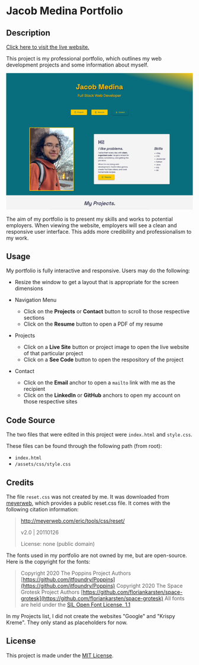 # Jacob Medina Portfolio

## Description
[Click here to visit the live website.](https://jacob-medina.github.io/portfolio/)

This project is my professional portfolio, which outlines my web development projects and some information about myself.

![Portfolio Website Preview](./assets/images/jacob-medina-portfolio-preview.png)

The aim of my portfolio is to present my skills and works to potential employers. When viewing the website, employers will see a clean and responsive user interface. This adds more credibility and professionalism to my work.


## Usage

My portfolio is fully interactive and responsive. Users may do the following:
- Resize the window to get a layout that is appropriate for the screen dimensions

- Navigation Menu
  - Click on the **Projects** or **Contact** button to scroll to those respective sections
  - Click on the **Resume** button to open a PDF of my resume


- Projects
  - Click on a **Live Site** button or project image to open the live website of that particular project
  - Click on a **See Code** button to open the respository of the project

- Contact
  - Click on the **Email** anchor to open a `mailto` link with me as the recipient
  - Click on the **LinkedIn** or **GitHub** anchors to open my account on those respective sites


## Code Source

The two files that were edited in this project were `index.html` and `style.css`.

These files can be found through the following path (from root):
- `index.html`
- `/assets/css/style.css`


## Credits

The file `reset.css` was not created by me. It was downloaded from [meyerweb](https://meyerweb.com), which provides a public reset.css file. It comes with the following citation information:

> http://meyerweb.com/eric/tools/css/reset/ 
> 
> v2.0 | 20110126
>
>License: none (public domain)

The fonts used in my portfolio are not owned by me, but are open-source. Here is the copyright for the fonts:
> Copyright 2020 The Poppins Project Authors [https://github.com/itfoundry/Poppins](https://github.com/itfoundry/Poppins)
> Copyright 2020 The Space Grotesk Project Authors [https://github.com/floriankarsten/space-grotesk](https://github.com/floriankarsten/space-grotesk)
> All fonts are held under the [SIL Open Font License, 1.1](http://scripts.sil.org/cms/scripts/page.php?site_id=nrsi&id=OFL)


In my Projects list, I did not create the websites "Google" and "Krispy Kreme". They only stand as placeholders for now.


## License

This project is made under the [MIT License](./LICENSE).
